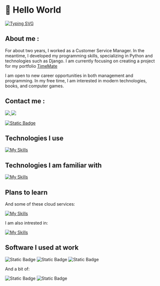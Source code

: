 <h1>👋 Hello World</h1>

[![Typing SVG](https://readme-typing-svg.demolab.com?font=Space+Mono&pause=1000&color=3A41E4&width=435&lines=Hi+stranger+!;Welcome+to+my+profile;I'm+Damian%2C+Junior+Backend+Developer+;+from+Konin+Poland+)](https://git.io/typing-svg)

## About me : 
 For about two years, I worked as a Customer Service Manager. In the meantime, I developed my programming skills, specializing in Python and technologies such as Django. 
 I am currently focusing on creating a project for my portfolio [TimeMate](https://github.com/vaqMAD/TimeMate)
 
 I am open to new career opportunities in both management and programming. In my free time, I am interested in modern technologies, books, and computer games. 

 ## Contact me : 
<p>
  <a href="https://www.linkedin.com/in/damian-ignaczak-a5a403320/ style="text-decoration:none;">
    <img src="https://skillicons.dev/icons?i=linkedin" />
  </a>
    
   <a href="mailto:vaqowski@gmail.com" style="text-decoration:none;">
    <img src="https://skillicons.dev/icons?i=gmail" />
  </a>
</p>


[![Static Badge](https://img.shields.io/badge/vaqowski%40gmail.com-%23EA4335?style=for-the-badge&logo=gmail&logoColor=white)](mailto:vaqowski@gmail.com)



## Technologies I use
[![My Skills](https://skillicons.dev/icons?i=py,django,postgres,git,github,docker,linux)](https://skillicons.dev)

## Technologies I am familiar with 
[![My Skills](https://skillicons.dev/icons?i=flask,html,css)](https://skillicons.dev)

## Plans to learn 


And some of these cloud services:

[![My Skills](https://skillicons.dev/icons?i=aws,azure,gcp)](https://skillicons.dev)

I am also intrested in:  

[![My Skills](https://skillicons.dev/icons?i=go)](https://skillicons.dev)


## Software I used at work
![Static Badge](https://img.shields.io/badge/Redmine-%23B32024?style=for-the-badge&logo=redmine&logoColor=white) ![Static Badge](https://img.shields.io/badge/Trello-%230052CC?style=for-the-badge&logo=trello&logoColor=white)   ![Static Badge](https://img.shields.io/badge/Slack-%234A154B?style=for-the-badge&logo=slack&logoColor=white)  

And a bit of:

![Static Badge](https://img.shields.io/badge/Clickup-%237B68EE?style=for-the-badge&logo=clickup&logoColor=white) ![Static Badge](https://img.shields.io/badge/Jira-%230052CC?style=for-the-badge&logo=jira&logoColor=white)
